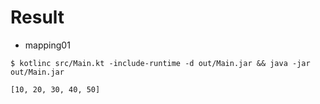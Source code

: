 # Result

- mapping01

```
$ kotlinc src/Main.kt -include-runtime -d out/Main.jar && java -jar out/Main.jar

[10, 20, 30, 40, 50]
  
```
